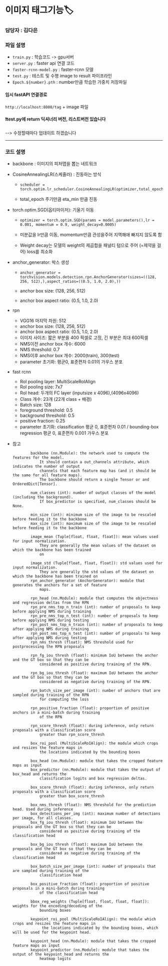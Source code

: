 # 이미지 태그기능🏷

### 담당자 : 김다은



### 파일 설명

- `train.py` : 학습코드 -> gpu서버
- `server.py` : faster api 연결 코드
- `faster-rcnn-model.py` : faster-rcnn 모델
-  `test.py` : 테스트 및 수행 image to result 파이프라인
- `Epoch.${number}.pth` : number만큼 학습한 가중치 저장파일



#### 임시 fastAPI 연결경로

`http://localhost:8000/tag` + image 파일



#### ❗test.py에 return 딕셔너리 버전, 리스트버전 있습니다

--> 수정할때마다 업데이트 하겠습니다

---

### 코드 설명

- backbone : 이미지의 피처맵을 뽑는 네트워크

- CosineAnnealingLR(스케줄러) : 진동하는 방식

  - ```
    scheduler = torch.optim.lr_scheduler.CosineAnnealingLR(optimizer,total_epoch,eta_min=0.00001)
    ```

  - total_epoch 주기만큼 eta_min 만큼 진동

- torch.optim.SGD(옵티마이저): 기울기 이동

  - ```
    optimizer = torch.optim.SGD(params = model.parameters(),lr = 0.001, momentum = 0.9, weight_decay=0.0005)
    ```

  - 미분값을 lr만큼 이동, momentum만큼 관성을주어 지역해애 빠지지 않도록 함

  - Weight decay는 모델의 weight의 제곱합을 패널티 텀으로 주어 (=제약을 걸어) loss를 최소화

- anchor_generator: 박스 생성

  - ```
    anchor_generator = torchvision.models.detection.rpn.AnchorGenerator(sizes=((128, 256, 512),),aspect_ratios=((0.5, 1.0, 2.0),))
    ```

  - anchor box size: (128, 256, 512)

  - anchor box aspect ratio: (0.5, 1.0, 2.0)

- rpn
  - VGG16 마지막 차원: 512
  - anchor box size: (128, 256, 512)
  - anchor box aspect ratio: (0.5, 1.0, 2.0)
  - 이미지 사이즈: 짧은 부분을 400 픽셀로 고정, 긴 부분은 최대 600픽셀
  - NMS이전 anchor box 개수: 6000
  - NMS threshold: 0.7
  - NMS이후 anchor box 개수: 2000(train), 300(test)
  - parameter 초기화: 평균0, 표준편차 0.01의 가우스 분포
- fast rcnn
  - RoI pooling layer: MultiScaleRoIAlign
  - RoI pooling size: 7x7
  - RoI head: 두개의 FC layer (inputsize x 4096),(4096x4096)
  - Class 개수: 23개 (22개 class + 배경)
  - Batch size: 128
  - foreground threshold: 0.5
  - background threshold: 0.5
  - positive fraction: 0.25
  - parameter 초기화: classification 평균 0, 표준편차 0.01 / bounding-box regression 평균 0, 표준편차 0.001 가우스 분포

- 참고

  ```
          backbone (nn.Module): the network used to compute the features for the model.
              It should contain a out_channels attribute, which indicates the number of output
              channels that each feature map has (and it should be the same for all feature maps).
              The backbone should return a single Tensor or and OrderedDict[Tensor].
              
          num_classes (int): number of output classes of the model (including the background).
              If box_predictor is specified, num_classes should be None.
              
          min_size (int): minimum size of the image to be rescaled before feeding it to the backbone
          max_size (int): maximum size of the image to be rescaled before feeding it to the backbone
          
          image_mean (Tuple[float, float, float]): mean values used for input normalization.
              They are generally the mean values of the dataset on which the backbone has been trained
              on
              
          image_std (Tuple[float, float, float]): std values used for input normalization.
              They are generally the std values of the dataset on which the backbone has been trained on
          rpn_anchor_generator (AnchorGenerator): module that generates the anchors for a set of feature
              maps.
              
          rpn_head (nn.Module): module that computes the objectness and regression deltas from the RPN
          rpn_pre_nms_top_n_train (int): number of proposals to keep before applying NMS during training
          rpn_pre_nms_top_n_test (int): number of proposals to keep before applying NMS during testing
          rpn_post_nms_top_n_train (int): number of proposals to keep after applying NMS during training
          rpn_post_nms_top_n_test (int): number of proposals to keep after applying NMS during testing
          rpn_nms_thresh (float): NMS threshold used for postprocessing the RPN proposals
          
          rpn_fg_iou_thresh (float): minimum IoU between the anchor and the GT box so that they can be
              considered as positive during training of the RPN.
              
          rpn_bg_iou_thresh (float): maximum IoU between the anchor and the GT box so that they can be
              considered as negative during training of the RPN.
              
          rpn_batch_size_per_image (int): number of anchors that are sampled during training of the RPN
              for computing the loss
              
          rpn_positive_fraction (float): proportion of positive anchors in a mini-batch during training
              of the RPN
              
          rpn_score_thresh (float): during inference, only return proposals with a classification score
              greater than rpn_score_thresh
              
          box_roi_pool (MultiScaleRoIAlign): the module which crops and resizes the feature maps in
              the locations indicated by the bounding boxes
              
          box_head (nn.Module): module that takes the cropped feature maps as input
          box_predictor (nn.Module): module that takes the output of box_head and returns the
              classification logits and box regression deltas.
              
          box_score_thresh (float): during inference, only return proposals with a classification score
              greater than box_score_thresh
              
          box_nms_thresh (float): NMS threshold for the prediction head. Used during inference
          box_detections_per_img (int): maximum number of detections per image, for all classes.
          box_fg_iou_thresh (float): minimum IoU between the proposals and the GT box so that they can be
              considered as positive during training of the classification head
              
          box_bg_iou_thresh (float): maximum IoU between the proposals and the GT box so that they can be
              considered as negative during training of the classification head
              
          box_batch_size_per_image (int): number of proposals that are sampled during training of the
              classification head
              
          box_positive_fraction (float): proportion of positive proposals in a mini-batch during training
              of the classification head
              
          bbox_reg_weights (Tuple[float, float, float, float]): weights for the encoding/decoding of the
              bounding boxes
              
          keypoint_roi_pool (MultiScaleRoIAlign): the module which crops and resizes the feature maps in
               the locations indicated by the bounding boxes, which will be used for the keypoint head.
               
          keypoint_head (nn.Module): module that takes the cropped feature maps as input
          keypoint_predictor (nn.Module): module that takes the output of the keypoint_head and returns the
              heatmap logits
  
  ```